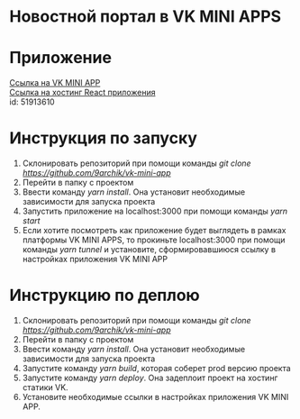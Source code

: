 # Новостной портал в VK MINI APPS

# Приложение 
[Ссылка на VK MINI APP](https://vk.com/app51913610)<br>
[Ссылка на хостинг React приложения](https://prod-app51913610-6e07fffff161.pages-ac.vk-apps.com/index.html)<br>
id: 51913610

# Инструкция по запуску
1. Склонировать репозиторий при помощи команды *git clone https://github.com/9archik/vk-mini-app*
2. Перейти в папку с проектом
3. Ввести команду *yarn install*. Она установит необходимые зависимости для запуска проекта
4. Запустить приложение на localhost:3000 при помощи команды *yarn start*
5. Если хотите посмотреть как приложение будет выглядеть в рамках платформы VK MINI APPS, то прокиньте localhost:3000
при помощи команды *yarn tunnel* и установите, сформировавшиюся ссылку в настройках приложения VK MINI APP


# Инструкцию по деплою
1. Склонировать репозиторий при помощи команды *git clone https://github.com/9archik/vk-mini-app*
2. Перейти в папку с проектом
3. Ввести команду *yarn install*. Она установит необходимые зависимости для запуска проекта
4. Запустите команду *yarn build*, которая соберет prod версию проекта
5. Запустите команду *yarn deploy*. Она задеплоит проект на хостинг статики VK.
6. Установите необходимые ссылки в настройках приложения VK MINI APP.


